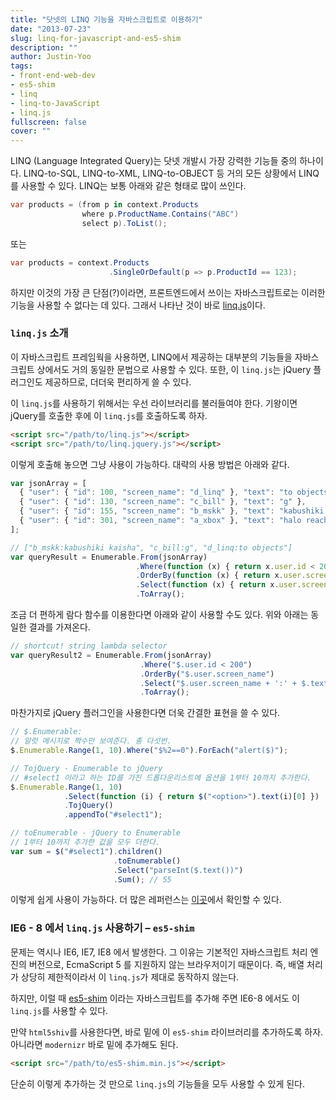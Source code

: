 ```yaml
---
title: "닷넷의 LINQ 기능을 자바스크립트로 이용하기"
date: "2013-07-23"
slug: linq-for-javascript-and-es5-shim
description: ""
author: Justin-Yoo
tags:
- front-end-web-dev
- es5-shim
- linq
- linq-to-JavaScript
- linq.js
fullscreen: false
cover: ""
---
```


LINQ (Language Integrated Query)는 닷넷 개발시 가장 강력한 기능들 중의 하나이다. LINQ-to-SQL, LINQ-to-XML, LINQ-to-OBJECT 등 거의 모든 상황에서 LINQ를 사용할 수 있다. LINQ는 보통 아래와 같은 형태로 많이 쓰인다.

```csharp
var products = (from p in context.Products
                where p.ProductName.Contains("ABC")
                select p).ToList();

```

또는

```csharp
var products = context.Products
                      .SingleOrDefault(p => p.ProductId == 123);

```

하지만 이것의 가장 큰 단점(?)이라면, 프론트엔드에서 쓰이는 자바스크립트로는 이러한 기능을 사용할 수 없다는 데 있다. 그래서 나타난 것이 바로 [linq.js](http://linqjs.codeplex.com)이다.

### `linq.js` 소개

이 자바스크립트 프레임웍을 사용하면, LINQ에서 제공하는 대부분의 기능들을 자바스크립트 상에서도 거의 동일한 문법으로 사용할 수 있다. 또한, 이 `linq.js`는 jQuery 플러그인도 제공하므로, 더더욱 편리하게 쓸 수 있다.

이 `linq.js`를 사용하기 위해서는 우선 라이브러리를 불러들여야 한다. 기왕이면 jQuery를 호출한 후에 이 `linq.js`를 호출하도록 하자.

```html
<script src="/path/to/linq.js"></script>
<script src="/path/to/linq.jquery.js"></script>

```

이렇게 호출해 놓으면 그냥 사용이 가능하다. 대략의 사용 방법은 아래와 같다.

```js
var jsonArray = [
  { "user": { "id": 100, "screen_name": "d_linq" }, "text": "to objects" },
  { "user": { "id": 130, "screen_name": "c_bill" }, "text": "g" },
  { "user": { "id": 155, "screen_name": "b_mskk" }, "text": "kabushiki kaisha" },
  { "user": { "id": 301, "screen_name": "a_xbox" }, "text": "halo reach" }
];

// ["b_mskk:kabushiki kaisha", "c_bill:g", "d_linq:to objects"]
var queryResult = Enumerable.From(jsonArray)
                            .Where(function (x) { return x.user.id < 200 })
                            .OrderBy(function (x) { return x.user.screen_name })
                            .Select(function (x) { return x.user.screen_name + ':' + x.text })
                            .ToArray();

```

조금 더 편하게 람다 함수를 이용한다면 아래와 같이 사용할 수도 있다. 위와 아래는 동일한 결과를 가져온다.

```js
// shortcut! string lambda selector
var queryResult2 = Enumerable.From(jsonArray)
                             .Where("$.user.id < 200")
                             .OrderBy("$.user.screen_name")
                             .Select("$.user.screen_name + ':' + $.text")
                             .ToArray();

```

마찬가지로 jQuery 플러그인을 사용한다면 더욱 간결한 표현을 쓸 수 있다.

```js
// $.Enumerable:
// 알럿 메시지로 짝수만 보여준다. 총 다섯번.
$.Enumerable.Range(1, 10).Where("$%2==0").ForEach("alert($)");

// TojQuery - Enumerable to jQuery
// #select1 이라고 하는 ID를 가진 드롭다운리스트에 옵션을 1부터 10까지 추가한다.
$.Enumerable.Range(1, 10)
            .Select(function (i) { return $("<option>").text(i)[0] })
            .TojQuery()
            .appendTo("#select1");

// toEnumerable - jQuery to Enumerable
// 1부터 10까지 추가한 값을 모두 더한다.
var sum = $("#select1").children()
                       .toEnumerable()
                       .Select("parseInt($.text())")
                       .Sum(); // 55

```

이렇게 쉽게 사용이 가능하다. 더 많은 레퍼런스는 [이곳](http://neue.cc/reference.htm)에서 확인할 수 있다.

### IE6 - 8 에서 `linq.js` 사용하기 – `es5-shim`

문제는 역시나 IE6, IE7, IE8 에서 발생한다. 그 이유는 기본적인 자바스크립트 처리 엔진의 버전으로, EcmaScript 5 를 지원하지 않는 브라우저이기 때문이다. 즉, 배열 처리가 상당히 제한적이라서 이 `linq.js`가 제대로 동작하지 않는다.

하지만, 이럴 때 [es5-shim](https://github.com/kriskowal/es5-shim) 이라는 자바스크립트를 추가해 주면 IE6-8 에서도 이 `linq.js`를 사용할 수 있다.

만약 `html5shiv`를 사용한다면, 바로 밑에 이 `es5-shim` 라이브러리를 추가하도록 하자. 아니라면 `modernizr` 바로 밑에 추가해도 된다.

```html
<script src="/path/to/es5-shim.min.js"></script>

```

단순히 이렇게 추가하는 것 만으로 `linq.js`의 기능들을 모두 사용할 수 있게 된다.
